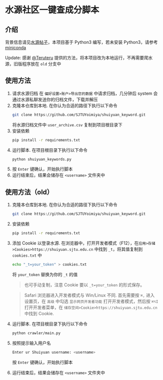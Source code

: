 # 水源社区一键查成分脚本

## 介绍

背景信息请见[水源帖子](https://shuiyuan.sjtu.edu.cn/t/topic/317129)，本项目基于 Python3 编写，若未安装 Python3，请参考 [miniconda](https://docs.anaconda.com/miniconda/)

Update: 感谢 [@Teruteru](https://shuiyuan.sjtu.edu.cn/t/topic/317129/94) 提供的方法，将本项目改为本地运行，不再需要爬水源，旧版程序放在 `old` 分支中

## 使用方法

1. 请求水源归档
    在 `偏好设置>账户>导出您的数据` 中请求归档，几分钟后 system 会通过水源私聊发送你的归档文件，下载并解压
2. 克隆本仓库到本地. 在你认为合适的路径下执行以下命令
    ```bash
    git clone https://github.com/SJTUYoimiya/shuiyuan_keyword.git
    ```
    将水源归档文件中 `user_archive.csv` 复制到项目根目录下
3. 安装依赖
    ```bash
    pip install -r requirements.txt
    ```
4. 运行脚本. 在项目根目录下执行以下命令
    ```bash
    python shuiyuan_keywords.py
    ```
5. 按 `Enter` 键确认，开始执行脚本
6. 运行结束后，结果会储存在 `<username>` 文件夹中

## 使用方法（old）

1. 克隆本仓库到本地. 在你认为合适的路径下执行以下命令
    ```bash
    git clone https://github.com/SJTUYoimiya/shuiyuan_keyword.git
    ```
2. 安装依赖
    ```bash
    pip install -r requirements.txt
    ```
3. 添加 Cookie 以登录水源. 在浏览器中，打开开发者模式（F12），在`应用>存储>Cookies>https://shuiyuan.sjtu.edu.cn` 中找到 `_t`，将其值复制到 `cookies.txt` 中
    ```bash
    echo "_t=your_token" > cookies.txt
    ```
    将 `your_token` 替换为你的 `_t` 的值

    > 也可手动复制，注意 Cookie 要以 `_t=your_token` 的形式保存。 
    
    > Safari 浏览器进入开发者模式与 Win/Linux 不同. 首先需要按 `⌘,` 进入设置页，在 `高级` 中勾选 `显示网页开发者功能` 打开开发者模式，然后按 `⌘⌥I` 打开开发者菜单，在 `储存空间>Cookie>https://shuiyuan.sjtu.edu.cn` 中找到 Cookie. 
4. 运行脚本. 在项目根目录下执行以下命令
    ```bash
    python crawler/main.py
    ```
5. 按照提示输入用户名
    ```bash
    Enter ur Shuiyuan username: <username>
    ```

    按 `Enter` 键确认，开始执行脚本
6. 运行结束后，结果会储存在 `<username>` 文件夹中
